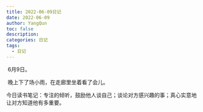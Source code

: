 ```yaml
---
title: 2022-06-09日记
date: 2022-06-09
author: YangQun
toc: false
description:
categories: 日记
tags:
  - 日记
---
```


​        6月9日。

​        晚上下了场小雨，在走廊里坐着看了会儿。

​        今日读书笔记：专注的倾听，鼓励他人谈自己；谈论对方感兴趣的事；真心实意地让对方知道他有多重要。
